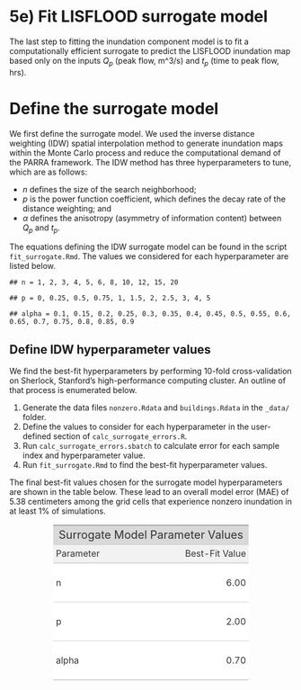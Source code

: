 # 5e) Fit LISFLOOD surrogate model

The last step to fitting the inundation component model is to fit a
computationally efficient surrogate to predict the LISFLOOD inundation
map based only on the inputs *Q*<sub>*p*</sub> (peak flow, m^3/s) and
*t*<sub>*p*</sub> (time to peak flow, hrs).

# Define the surrogate model

<!-- We have chosen to use the inverse distance weighted (IDW) spatial interpolation method.  -->

We first define the surrogate model. We used the inverse distance
weighting (IDW) spatial interpolation method to generate inundation maps
within the Monte Carlo process and reduce the computational demand of
the PARRA framework. The IDW method has three hyperparameters to tune,
which are as follows:

-   *n* defines the size of the search neighborhood;
-   *p* is the power function coefficient, which defines the decay rate
    of the distance weighting; and
-   *α* defines the anisotropy (asymmetry of information content)
    between *Q*<sub>*p*</sub> and *t*<sub>*p*</sub>.

The equations defining the IDW surrogate model can be found in the
script `fit_surrogate.Rmd`. The values we considered for each
hyperparameter are listed below.

    ## n = 1, 2, 3, 4, 5, 6, 8, 10, 12, 15, 20

    ## p = 0, 0.25, 0.5, 0.75, 1, 1.5, 2, 2.5, 3, 4, 5

    ## alpha = 0.1, 0.15, 0.2, 0.25, 0.3, 0.35, 0.4, 0.45, 0.5, 0.55, 0.6, 0.65, 0.7, 0.75, 0.8, 0.85, 0.9

## Define IDW hyperparameter values

We find the best-fit hyperparameters by performing 10-fold
cross-validation on Sherlock, Stanford’s high-performance computing
cluster. An outline of that process is enumerated below.

1.  Generate the data files `nonzero.Rdata` and `buildings.Rdata` in the
    `_data/` folder.
2.  Define the values to consider for each hyperparameter in the
    user-defined section of `calc_surrogate_errors.R`.
3.  Run `calc_surrogate_errors.sbatch` to calculate error for each
    sample index and hyperparameter value.
4.  Run `fit_surrogate.Rmd` to find the best-fit hyperparameter values.

The final best-fit values chosen for the surrogate model hyperparameters
are shown in the table below. These lead to an overall model error (MAE)
of 5.38 centimeters among the grid cells that experience nonzero
inundation in at least 1% of simulations.

<table style="font-family: -apple-system, BlinkMacSystemFont, 'Segoe UI', Roboto, Oxygen, Ubuntu, Cantarell, 'Helvetica Neue', 'Fira Sans', 'Droid Sans', Arial, sans-serif; display: table; border-collapse: collapse; margin-left: auto; margin-right: auto; color: #333333; font-size: 16px; font-weight: normal; font-style: normal; background-color: #FFFFFF; width: auto; border-top-style: solid; border-top-width: 2px; border-top-color: #A8A8A8; border-right-style: none; border-right-width: 2px; border-right-color: #D3D3D3; border-bottom-style: solid; border-bottom-width: 2px; border-bottom-color: #A8A8A8; border-left-style: none; border-left-width: 2px; border-left-color: #D3D3D3;">
  <thead style="">
    <tr>
      <th colspan="2" style="background-color: #d9d9d9; text-align: center; border-bottom-color: #FFFFFF; border-left-style: none; border-left-width: 1px; border-left-color: #D3D3D3; border-right-style: none; border-right-width: 1px; border-right-color: #D3D3D3; color: #333333; font-size: 125%; font-weight: initial; padding-top: 4px; padding-bottom: 4px; border-bottom-width: 0; border-bottom-style: solid; border-bottom-width: 2px; border-bottom-color: #D3D3D3; font-weight: normal;" style>Surrogate Model Parameter Values</th>
    </tr>
    
  </thead>
  <thead style="border-top-style: solid; border-top-width: 2px; border-top-color: #D3D3D3; border-bottom-style: solid; border-bottom-width: 2px; border-bottom-color: #D3D3D3; border-left-style: none; border-left-width: 1px; border-left-color: #D3D3D3; border-right-style: none; border-right-width: 1px; border-right-color: #D3D3D3;">
    <tr>
      <th style="color: #333333; background-color: #f2f2f2; font-size: 100%; font-weight: normal; text-transform: inherit; border-left-style: none; border-left-width: 1px; border-left-color: #D3D3D3; border-right-style: none; border-right-width: 1px; border-right-color: #D3D3D3; vertical-align: bottom; padding-top: 5px; padding-bottom: 6px; padding-left: 5px; padding-right: 5px; overflow-x: hidden; text-align: left;" rowspan="1" colspan="1">Parameter</th>
      <th style="color: #333333; background-color: #f2f2f2; font-size: 100%; font-weight: normal; text-transform: inherit; border-left-style: none; border-left-width: 1px; border-left-color: #D3D3D3; border-right-style: none; border-right-width: 1px; border-right-color: #D3D3D3; vertical-align: bottom; padding-top: 5px; padding-bottom: 6px; padding-left: 5px; padding-right: 5px; overflow-x: hidden; text-align: right; font-variant-numeric: tabular-nums;" rowspan="1" colspan="1">Best-Fit Value</th>
    </tr>
  </thead>
  <tbody style="border-top-style: solid; border-top-width: 2px; border-top-color: #D3D3D3; border-bottom-style: solid; border-bottom-width: 2px; border-bottom-color: #D3D3D3;">
    <tr><td style="padding-top: 8px; padding-bottom: 8px; padding-left: 5px; padding-right: 5px; margin: 10px; border-top-style: solid; border-top-width: 1px; border-top-color: #D3D3D3; border-left-style: none; border-left-width: 1px; border-left-color: #D3D3D3; border-right-style: none; border-right-width: 1px; border-right-color: #D3D3D3; vertical-align: middle; overflow-x: hidden; text-align: left;"><div class='gt_from_md'><p>n</p>
</div></td>
<td style="padding-top: 8px; padding-bottom: 8px; padding-left: 5px; padding-right: 5px; margin: 10px; border-top-style: solid; border-top-width: 1px; border-top-color: #D3D3D3; border-left-style: none; border-left-width: 1px; border-left-color: #D3D3D3; border-right-style: none; border-right-width: 1px; border-right-color: #D3D3D3; vertical-align: middle; overflow-x: hidden; text-align: right; font-variant-numeric: tabular-nums;">6.00</td></tr>
    <tr><td style="padding-top: 8px; padding-bottom: 8px; padding-left: 5px; padding-right: 5px; margin: 10px; border-top-style: solid; border-top-width: 1px; border-top-color: #D3D3D3; border-left-style: none; border-left-width: 1px; border-left-color: #D3D3D3; border-right-style: none; border-right-width: 1px; border-right-color: #D3D3D3; vertical-align: middle; overflow-x: hidden; text-align: left;"><div class='gt_from_md'><p>p</p>
</div></td>
<td style="padding-top: 8px; padding-bottom: 8px; padding-left: 5px; padding-right: 5px; margin: 10px; border-top-style: solid; border-top-width: 1px; border-top-color: #D3D3D3; border-left-style: none; border-left-width: 1px; border-left-color: #D3D3D3; border-right-style: none; border-right-width: 1px; border-right-color: #D3D3D3; vertical-align: middle; overflow-x: hidden; text-align: right; font-variant-numeric: tabular-nums;">2.00</td></tr>
    <tr><td style="padding-top: 8px; padding-bottom: 8px; padding-left: 5px; padding-right: 5px; margin: 10px; border-top-style: solid; border-top-width: 1px; border-top-color: #D3D3D3; border-left-style: none; border-left-width: 1px; border-left-color: #D3D3D3; border-right-style: none; border-right-width: 1px; border-right-color: #D3D3D3; vertical-align: middle; overflow-x: hidden; text-align: left;"><div class='gt_from_md'><p>alpha</p>
</div></td>
<td style="padding-top: 8px; padding-bottom: 8px; padding-left: 5px; padding-right: 5px; margin: 10px; border-top-style: solid; border-top-width: 1px; border-top-color: #D3D3D3; border-left-style: none; border-left-width: 1px; border-left-color: #D3D3D3; border-right-style: none; border-right-width: 1px; border-right-color: #D3D3D3; vertical-align: middle; overflow-x: hidden; text-align: right; font-variant-numeric: tabular-nums;">0.70</td></tr>
  </tbody>
  
  
</table>
